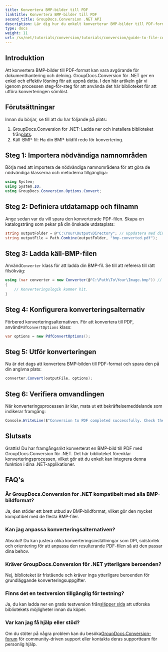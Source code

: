 ```yaml
---
title: Konvertera BMP-bilder till PDF
linktitle: Konvertera BMP-bilder till PDF
second_title: GroupDocs.Conversion .NET API
description: Lär dig hur du enkelt konverterar BMP-bilder till PDF-format med GroupDocs.Conversion for .NET. Denna omfattande steg-för-steg handledning täcker förutsättningar, källfilshantering och anpassningsalternativ.
type: docs
weight: 11
url: /sv/net/tutorials/conversion/tutorials/conversion/guide-to-file-conversion-to-pdf/converting-bmp-to-pdf/
---
```

## Introduktion

Att konvertera BMP-bilder till PDF-format kan vara avgörande för dokumenthantering och delning. GroupDocs.Conversion för .NET ger en enkel och effektiv lösning för att uppnå detta. I den här artikeln går vi igenom processen steg-för-steg för att använda det här biblioteket för att utföra konverteringen sömlöst.

## Förutsättningar

Innan du börjar, se till att du har följande på plats:

1.  GroupDocs.Conversion for .NET: Ladda ner och installera biblioteket från[plats](https://releases.groupdocs.com/conversion/net/).
2. Käll-BMP-fil: Ha din BMP-bildfil redo för konvertering.

## Steg 1: Importera nödvändiga namnområden

Börja med att importera de nödvändiga namnområdena för att göra de nödvändiga klasserna och metoderna tillgängliga:

```csharp
using System;
using System.IO;
using GroupDocs.Conversion.Options.Convert;
```

## Steg 2: Definiera utdatamapp och filnamn

Ange sedan var du vill spara den konverterade PDF-filen. Skapa en katalogsträng som pekar på din önskade utdataplats:

```csharp
string outputFolder = @"C:\Your\Output\Directory"; // Uppdatera med din katalogsökväg
string outputFile = Path.Combine(outputFolder, "bmp-converted.pdf");
```

## Steg 3: Ladda käll-BMP-filen

 Använd`Converter` klass för att ladda din BMP-fil. Se till att referera till rätt filsökväg:

```csharp
using (var converter = new Converter(@"C:\Path\To\Your\Image.bmp")) // Uppdatera med din BMP-filsökväg
{
    // Konverteringslogik kommer hit.
}
```

## Steg 4: Konfigurera konverteringsalternativ

 Förbered konverteringsalternativen. För att konvertera till PDF, använd`PdfConvertOptions` klass:

```csharp
var options = new PdfConvertOptions();
```

## Steg 5: Utför konverteringen

Nu är det dags att konvertera BMP-bilden till PDF-format och spara den på din angivna plats:

```csharp
converter.Convert(outputFile, options);
```

## Steg 6: Verifiera omvandlingen

När konverteringsprocessen är klar, mata ut ett bekräftelsemeddelande som indikerar framgång:

```csharp
Console.WriteLine($"Conversion to PDF completed successfully. Check the output in: {outputFolder}");
```

## Slutsats

Grattis! Du har framgångsrikt konverterat en BMP-bild till PDF med GroupDocs.Conversion för .NET. Det här biblioteket förenklar konverteringsprocessen, vilket gör att du enkelt kan integrera denna funktion i dina .NET-applikationer.

## FAQ's

### Är GroupDocs.Conversion for .NET kompatibelt med alla BMP-bildformat?

Ja, den stöder ett brett utbud av BMP-bildformat, vilket gör den mycket kompatibel med de flesta BMP-filer.

### Kan jag anpassa konverteringsalternativen?

Absolut! Du kan justera olika konverteringsinställningar som DPI, sidstorlek och orientering för att anpassa den resulterande PDF-filen så att den passar dina behov.

### Kräver GroupDocs.Conversion för .NET ytterligare beroenden?

Nej, biblioteket är fristående och kräver inga ytterligare beroenden för grundläggande konverteringsuppgifter.

### Finns det en testversion tillgänglig för testning?

Ja, du kan ladda ner en gratis testversion från[släpper sida](https://releases.groupdocs.com/) att utforska bibliotekets möjligheter innan du köper.

### Var kan jag få hjälp eller stöd?

 Om du stöter på några problem kan du besöka[GroupDocs.Conversion-forum](https://forum.groupdocs.com/c/conversion/11) för community-driven support eller kontakta deras supportteam för personlig hjälp.